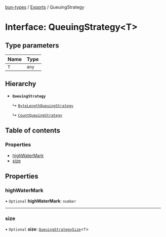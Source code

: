 [bun-types](https://oven-sh.github.io/bun-types/README.md) / [Exports](https://oven-sh.github.io/bun-types/modules.md) / QueuingStrategy

# Interface: QueuingStrategy<T\>

## Type parameters

| Name | Type |
| :------ | :------ |
| `T` | `any` |

## Hierarchy

- **`QueuingStrategy`**

  ↳ [`ByteLengthQueuingStrategy`](https://oven-sh.github.io/bun-types/interfaces/ByteLengthQueuingStrategy.md)

  ↳ [`CountQueuingStrategy`](https://oven-sh.github.io/bun-types/interfaces/CountQueuingStrategy.md)

## Table of contents

### Properties

- [highWaterMark](https://oven-sh.github.io/bun-types/interfaces/QueuingStrategy.md#highwatermark)
- [size](https://oven-sh.github.io/bun-types/interfaces/QueuingStrategy.md#size)

## Properties

### highWaterMark

• `Optional` **highWaterMark**: `number`

___

### size

• `Optional` **size**: [`QueuingStrategySize`](https://oven-sh.github.io/bun-types/interfaces/QueuingStrategySize.md)<`T`\>
